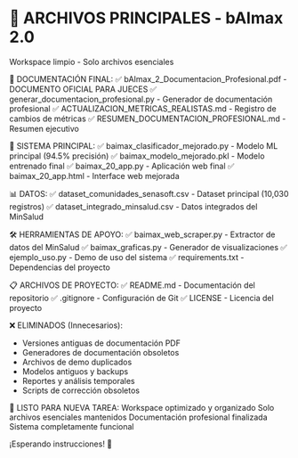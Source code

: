 📁 ARCHIVOS PRINCIPALES - bAImax 2.0
=====================================
Workspace limpio - Solo archivos esenciales

🎯 DOCUMENTACIÓN FINAL:
✅ bAImax_2_Documentacion_Profesional.pdf - DOCUMENTO OFICIAL PARA JUECES
✅ generar_documentacion_profesional.py - Generador de documentación profesional
✅ ACTUALIZACION_METRICAS_REALISTAS.md - Registro de cambios de métricas
✅ RESUMEN_DOCUMENTACION_PROFESIONAL.md - Resumen ejecutivo

🤖 SISTEMA PRINCIPAL:
✅ baimax_clasificador_mejorado.py - Modelo ML principal (94.5% precisión)
✅ baimax_modelo_mejorado.pkl - Modelo entrenado final
✅ baimax_20_app.py - Aplicación web final
✅ baimax_20_app.html - Interface web mejorada

📊 DATOS:
✅ dataset_comunidades_senasoft.csv - Dataset principal (10,030 registros)
✅ dataset_integrado_minsalud.csv - Datos integrados del MinSalud

🛠️ HERRAMIENTAS DE APOYO:
✅ baimax_web_scraper.py - Extractor de datos del MinSalud
✅ baimax_graficas.py - Generador de visualizaciones
✅ ejemplo_uso.py - Demo de uso del sistema
✅ requirements.txt - Dependencias del proyecto

📋 ARCHIVOS DE PROYECTO:
✅ README.md - Documentación del repositorio
✅ .gitignore - Configuración de Git
✅ LICENSE - Licencia del proyecto

❌ ELIMINADOS (Innecesarios):
   - Versiones antiguas de documentación PDF
   - Generadores de documentación obsoletos
   - Archivos de demo duplicados
   - Modelos antiguos y backups
   - Reportes y análisis temporales
   - Scripts de corrección obsoletos

🎯 LISTO PARA NUEVA TAREA:
Workspace optimizado y organizado
Solo archivos esenciales mantenidos
Documentación profesional finalizada
Sistema completamente funcional

¡Esperando instrucciones! 🚀